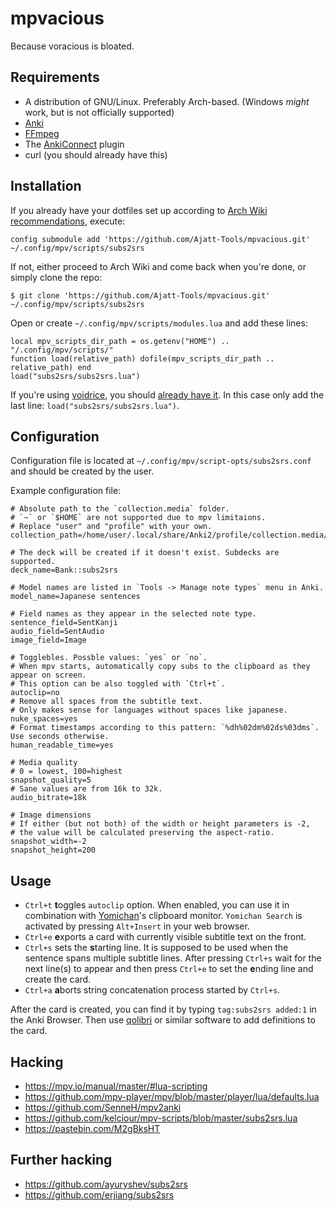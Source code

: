 # mpvacious
Because voracious is bloated.

## Requirements
* A distribution of GNU/Linux. Preferably Arch-based. (Windows *might* work, but is not officially supported)
* [Anki](https://wiki.archlinux.org/index.php/Anki)
* [FFmpeg](https://wiki.archlinux.org/index.php/FFmpeg)
* The [AnkiConnect](https://ankiweb.net/shared/info/2055492159) plugin
* curl (you should already have this)

## Installation

If you already have your dotfiles set up according to
[Arch Wiki recommendations](https://wiki.archlinux.org/index.php/Dotfiles#Tracking_dotfiles_directly_with_Git), execute:
```
config submodule add 'https://github.com/Ajatt-Tools/mpvacious.git' ~/.config/mpv/scripts/subs2srs

```
If not, either proceed to Arch Wiki and come back when you're done, or simply clone the repo:

```
$ git clone 'https://github.com/Ajatt-Tools/mpvacious.git' ~/.config/mpv/scripts/subs2srs

```
Open or create  ```~/.config/mpv/scripts/modules.lua``` and add these lines:
```
local mpv_scripts_dir_path = os.getenv("HOME") ..  "/.config/mpv/scripts/"
function load(relative_path) dofile(mpv_scripts_dir_path .. relative_path) end
load("subs2srs/subs2srs.lua")
```
If you're using [voidrice](https://github.com/LukeSmithxyz/voidrice), you should [already have it](https://github.com/LukeSmithxyz/voidrice/blob/master/.config/mpv/scripts/modules.lua). In this case only add the last line: ```load("subs2srs/subs2srs.lua")```.

## Configuration

Configuration file is located at ```~/.config/mpv/script-opts/subs2srs.conf```
and should be created by the user.

Example configuration file:
```
# Absolute path to the `collection.media` folder.
# `~` or `$HOME` are not supported due to mpv limitaions.
# Replace "user" and "profile" with your own.
collection_path=/home/user/.local/share/Anki2/profile/collection.media/

# The deck will be created if it doesn't exist. Subdecks are supported.
deck_name=Bank::subs2srs

# Model names are listed in `Tools -> Manage note types` menu in Anki.
model_name=Japanese sentences

# Field names as they appear in the selected note type.
sentence_field=SentKanji
audio_field=SentAudio
image_field=Image

# Togglebles. Possble values: `yes` or `no`.
# When mpv starts, automatically copy subs to the clipboard as they appear on screen.
# This option can be also toggled with `Ctrl+t`.
autoclip=no
# Remove all spaces from the subtitle text.
# Only makes sense for languages without spaces like japanese.
nuke_spaces=yes
# Format timestamps according to this pattern: `%dh%02dm%02ds%03dms`. Use seconds otherwise.
human_readable_time=yes

# Media quality
# 0 = lowest, 100=highest
snapshot_quality=5
# Sane values are from 16k to 32k.
audio_bitrate=18k

# Image dimensions
# If either (but not both) of the width or height parameters is -2,
# the value will be calculated preserving the aspect-ratio.
snapshot_width=-2
snapshot_height=200
```

## Usage
* `Ctrl+t` **t**oggles `autoclip` option.
When enabled, you can use it in combination with
[Yomichan](https://foosoft.net/projects/yomichan/)'s clipboard monitor.
`Yomichan Search` is activated by pressing `Alt+Insert` in your web browser.
* `Ctrl+e` **e**xports a card with currently visible subtitle text on the front.
* `Ctrl+s` sets the **s**tarting line.
It is supposed to be used when the sentence spans multiple subtitle lines.
After pressing `Ctrl+s` wait for the next line(s) to appear
and then press `Ctrl+e` to set the **e**nding line and create the card.
* `Ctrl+a` **a**borts string concatenation process started by `Ctrl+s`.

After the card is created, you can find it by typing ```tag:subs2srs added:1```
in the Anki Browser. Then use [qolibri](https://aur.archlinux.org/packages/qolibri/)
or similar software to add definitions to the card.

## Hacking
* https://mpv.io/manual/master/#lua-scripting
* https://github.com/mpv-player/mpv/blob/master/player/lua/defaults.lua
* https://github.com/SenneH/mpv2anki
* https://github.com/kelciour/mpv-scripts/blob/master/subs2srs.lua
* https://pastebin.com/M2gBksHT

## Further hacking
* https://github.com/ayuryshev/subs2srs
* https://github.com/erjiang/subs2srs

